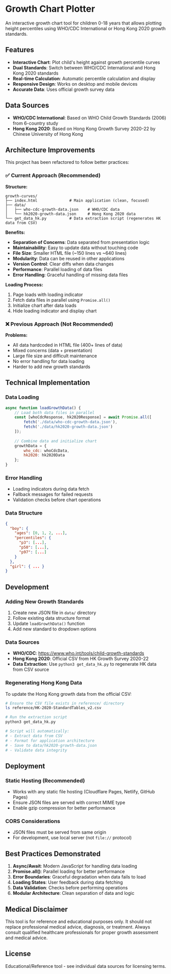 # Growth Chart Plotter

An interactive growth chart tool for children 0-18 years that allows plotting height percentiles using WHO/CDC International or Hong Kong 2020 growth standards.

## Features

- **Interactive Chart**: Plot child's height against growth percentile curves
- **Dual Standards**: Switch between WHO/CDC International and Hong Kong 2020 standards
- **Real-time Calculation**: Automatic percentile calculation and display
- **Responsive Design**: Works on desktop and mobile devices
- **Accurate Data**: Uses official growth survey data

## Data Sources

- **WHO/CDC International**: Based on WHO Child Growth Standards (2006) from 6-country study
- **Hong Kong 2020**: Based on Hong Kong Growth Survey 2020-22 by Chinese University of Hong Kong

## Architecture Improvements

This project has been refactored to follow better practices:

### ✅ **Current Approach (Recommended)**

**Structure:**
```
growth-curves/
├── index.html              # Main application (clean, focused)
├── data/
│   ├── who-cdc-growth-data.json    # WHO/CDC data
│   └── hk2020-growth-data.json     # Hong Kong 2020 data
└── get_data_hk.py          # Data extraction script (regenerates HK data from CSV)
```

**Benefits:**
- **Separation of Concerns**: Data separated from presentation logic
- **Maintainability**: Easy to update data without touching code
- **File Size**: Smaller HTML file (~150 lines vs ~640 lines)
- **Modularity**: Data can be reused in other applications
- **Version Control**: Clear diffs when data changes
- **Performance**: Parallel loading of data files
- **Error Handling**: Graceful handling of missing data files

**Loading Process:**
1. Page loads with loading indicator
2. Fetch data files in parallel using `Promise.all()`
3. Initialize chart after data loads
4. Hide loading indicator and display chart

### ❌ **Previous Approach (Not Recommended)**

**Problems:**
- All data hardcoded in HTML file (400+ lines of data)
- Mixed concerns (data + presentation)
- Large file size and difficult maintenance
- No error handling for data loading
- Harder to add new growth standards

## Technical Implementation

### Data Loading
```javascript
async function loadGrowthData() {
    // Load both data files in parallel
    const [whoCdcResponse, hk2020Response] = await Promise.all([
        fetch('./data/who-cdc-growth-data.json'),
        fetch('./data/hk2020-growth-data.json')
    ]);
    
    // Combine data and initialize chart
    growthData = {
        who_cdc: whoCdcData,
        hk2020: hk2020Data
    };
}
```

### Error Handling
- Loading indicators during data fetch
- Fallback messages for failed requests
- Validation checks before chart operations

### Data Structure
```json
{
  "boy": {
    "ages": [0, 1, 2, ...],
    "percentiles": {
      "p3": [...],
      "p50": [...],
      "p97": [...]
    }
  },
  "girl": { ... }
}
```

## Development

### Adding New Growth Standards

1. Create new JSON file in `data/` directory
2. Follow existing data structure format
3. Update `loadGrowthData()` function
4. Add new standard to dropdown options

### Data Sources

- **WHO/CDC**: https://www.who.int/tools/child-growth-standards
- **Hong Kong 2020**: Official CSV from HK Growth Survey 2020-22
- **Data Extraction**: Use `python3 get_data_hk.py` to regenerate HK data from CSV source

### Regenerating Hong Kong Data

To update the Hong Kong growth data from the official CSV:

```bash
# Ensure the CSV file exists in reference/ directory
ls reference/HK-2020-StandardTables_v2.csv

# Run the extraction script
python3 get_data_hk.py

# Script will automatically:
# - Extract data from CSV
# - Format for application architecture
# - Save to data/hk2020-growth-data.json
# - Validate data integrity
```

## Deployment

### Static Hosting (Recommended)
- Works with any static file hosting (Cloudflare Pages, Netlify, GitHub Pages)
- Ensure JSON files are served with correct MIME type
- Enable gzip compression for better performance

### CORS Considerations
- JSON files must be served from same origin
- For development, use local server (not `file://` protocol)

## Best Practices Demonstrated

1. **Async/Await**: Modern JavaScript for handling data loading
2. **Promise.all()**: Parallel loading for better performance
3. **Error Boundaries**: Graceful degradation when data fails to load
4. **Loading States**: User feedback during data fetching
5. **Data Validation**: Checks before performing operations
6. **Modular Architecture**: Clean separation of data and logic

## Medical Disclaimer

This tool is for reference and educational purposes only. It should not replace professional medical advice, diagnosis, or treatment. Always consult qualified healthcare professionals for proper growth assessment and medical advice.

## License

Educational/Reference tool - see individual data sources for licensing terms.